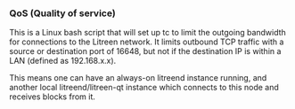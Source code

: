 ### QoS (Quality of service) ###

This is a Linux bash script that will set up tc to limit the outgoing bandwidth for connections to the Litreen network. It limits outbound TCP traffic with a source or destination port of 16648, but not if the destination IP is within a LAN (defined as 192.168.x.x).

This means one can have an always-on litreend instance running, and another local litreend/litreen-qt instance which connects to this node and receives blocks from it.
